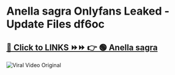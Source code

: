 
 # Anella sagra Onlyfans Leaked - Update Files df6oc

## <h2><a href="https://clipsfans.com/Anella_sagra&ref=git">🔗 Click to LINKS ⏩⏩ 👉 🟢 Anella sagra </a></h2>

<a href="https://clipsfans.com/Anella_sagra&ref=git" rel="nofollow" data-target="animated-image.originalLink"><img src="https://i.ibb.co.com/xMMVF88/686577567.gif" alt="Viral Video Original" style="max-width: 100%; display: inline-block;" data-target="animated-image.originalImage"></a>


